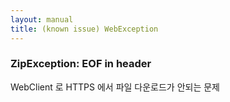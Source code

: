 ```yaml
---
layout: manual
title: (known issue) WebException
---
```


### ZipException: EOF in header

WebClient 로 HTTPS 에서 파일 다운로드가 안되는 문제
